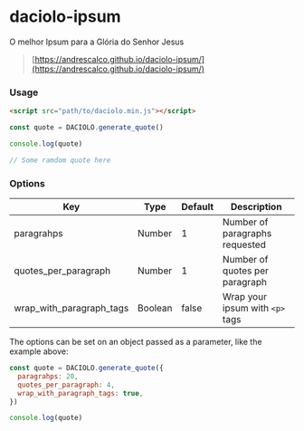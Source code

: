 # daciolo-ipsum
O melhor Ipsum para a Glória do Senhor Jesus
> [https://andrescalco.github.io/daciolo-ipsum/](https://andrescalco.github.io/daciolo-ipsum/)

### Usage
``` html
<script src="path/to/daciolo.min.js"></script>
```

``` javascript
const quote = DACIOLO.generate_quote()

console.log(quote)

// Some ramdom quote here
```

### Options

Key | Type | Default | Description
--- | --- | --- | ---
paragrahps | Number | 1 | Number of paragraphs requested
quotes_per_paragraph | Number | 1 | Number of quotes per paragraph
wrap_with_paragraph_tags | Boolean | false | Wrap your ipsum with `<p>` tags

The options can be set on an object passed as a parameter, like the example above:

``` javascript
const quote = DACIOLO.generate_quote({
  paragrahps: 20,
  quotes_per_paragraph: 4,
  wrap_with_paragraph_tags: true,
})

console.log(quote)
```
